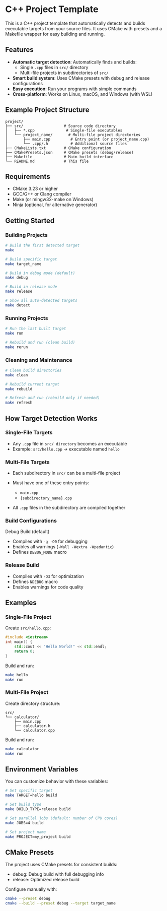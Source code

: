 # C++ Project Template
This is a C++ project template that automatically detects and builds executable targets from your source files. It uses CMake with presets and a Makefile wrapper for easy building and running.
## Features
- **Automatic target detection**: Automatically finds and builds:
  - Single `.cpp` files in `src/` directory
  - Multi-file projects in subdirectories of `src/`
- **Smart build system**: Uses CMake presets with debug and release configurations
- **Easy execution**: Run your programs with simple commands
- **Cross-platform**: Works on Linux, macOS, and Windows (with WSL)

## Example Project Structure
```
project/
├── src/                  # Source code directory
│   ├── *.cpp              # Single-file executables
│   └── project_name/       # Multi-file project directories
│       ├── main.cpp         # Entry point (or project_name.cpp)
│       └── .cpp/.h          # Additional source files
├── CMakeLists.txt        # CMake configuration
├── CMakePresets.json     # CMake presets (debug/release)
├── Makefile              # Main build interface
└── README.md             # This file
```
## Requirements
- CMake 3.23 or higher
- GCC/G++ or Clang compiler
- Make (or mingw32-make on Windows)
- Ninja (optional, for alternative generator)
## Getting Started
### Building Projects
```bash
# Build the first detected target
make

# Build specific target
make target_name

# Build in debug mode (default)
make debug

# Build in release mode
make release

# Show all auto-detected targets
make detect
```
### Running Projects
```bash
# Run the last built target
make run

# Rebuild and run (clean build)
make rerun
```
### Cleaning and Maintenance
```bash
# Clean build directories
make clean

# Rebuild current target
make rebuild

# Refresh and run (rebuild only if needed)
make refresh
```
## How Target Detection Works 
### Single-File Targets 
- Any `.cpp` file in `src/ directory` becomes an executable
- Example: `src/hello.cpp` → executable named `hello`
### Multi-File Targets 
- Each subdirectory in `src/` can be a multi-file project
- Must have one of these entry points:
  - `main.cpp`
  - `{subdirectory_name}.cpp`
         
- All `.cpp` files in the subdirectory are compiled together
### Build Configurations 
Debug Build (default) 
- Compiles with `-g -O0` for debugging
- Enables all warnings (`-Wall -Wextra -Wpedantic`)
- Defines `DEBUG_MODE` macro
### Release Build 
- Compiles with `-O3` for optimization
- Defines `NDEBUG` macro
- Enables warnings for code quality
## Examples 
### Single-File Project 
Create `src/hello.cpp`:
```cpp
#include <iostream>
int main() {
    std::cout << "Hello World!" << std::endl;
    return 0;
}
```
Build and run:
```bash
make hello
make run
```
### Multi-File Project
Create directory structure:
```
src/
└── calculator/
    ├── main.cpp
    ├── calculator.h
    └── calculator.cpp
```
Build and run:
```bash
make calculator
make run
```
## Environment Variables
You can customize behavior with these variables:
```bash
# Set specific target
make TARGET=hello build

# Set build type
make BUILD_TYPE=release build

# Set parallel jobs (default: number of CPU cores)
make JOBS=4 build

# Set project name
make PROJECT=my_project build
```
## CMake Presets
The project uses CMake presets for consistent builds: 
- debug: Debug build with full debugging info
- release: Optimized release build

Configure manually with:
```bash
cmake --preset debug
cmake --build --preset debug --target target_name
```